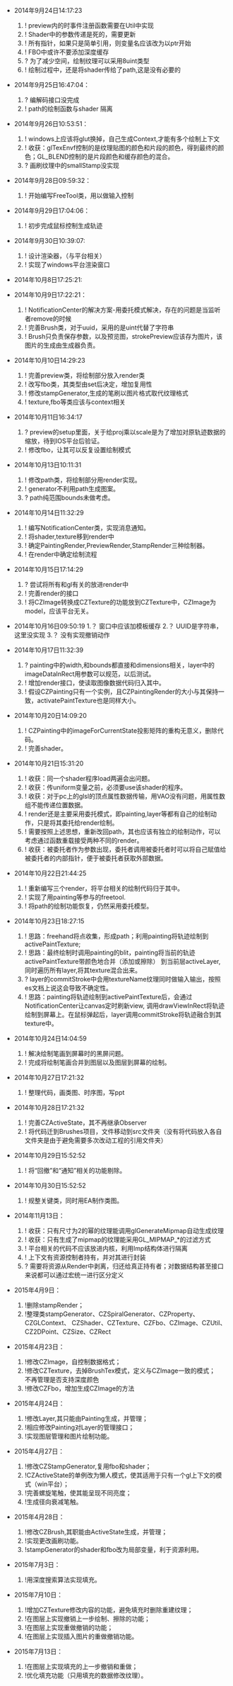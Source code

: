 * 2014年9月24日14:17:23
	1. ! preview内的时事件注册函数需要在Util中实现
	2. ! Shader中的参数传递是死的，需要更新
	3. ! 所有指针，如果只是简单引用，则变量名应该改为以ptr开始
	4. ! FBO中或许不要添加深度缓存
	5. ? 为了减少空间，绘制纹理可以采用8uint类型
	6. ! 绘制过程中，还是将shader传给了path,这是没有必要的

* 2014年9月25日16:47:04：
	1. ? 编解码接口没完成
	2. ! path的绘制函数与shader 隔离

* 2014年9月26日10:53:51：
	1. ! windows上应该将glut换掉，自己生成Context,才能有多个绘制上下文
	2. !	收获：glTexEnvf控制的是纹理贴图的颜色和片段的颜色，得到最终的颜色；GL_BLEND控制的是片段颜色和缓存颜色的混合。
	3. ? 画刷纹理中的smallStamp没实现

* 2014年9月28日09:59:32：
	1. ! 开始编写FreeTool类，用以做输入控制

* 2014年9月29日17:04:06：
	1. ! 初步完成鼠标控制生成轨迹

* 2014年9月30日10:39:07:
	1. ! 设计渲染器，（与平台相关）
	2. ! 实现了windows平台渲染窗口

* 2014年10月8日17:25:21:
* 2014年10月9日17:22:21：
	1. ! NotificationCenter的解决方案-用委托模式解决，存在的问题是当监听者remove的时候
	2. ! 完善Brush类，对于uuid，采用的是uint代替了字符串
	3. ! Brush只负责保存参数，以及预览图，strokePreview应该存为图片，该图片的生成由生成器负责。

* 2014年10月10日14:29:23
	1. ! 完善preview类，将绘制部分放入render类
	2. ! 改写fbo类，其类型由set后决定，增加复用性
	3. ! 修改stampGenerator,生成的笔刷以图片格式取代纹理格式
	4. ! texture,fbo等类应该与context相关

* 2014年10月11日16:34:17
	1. ? preview的setup里面，关于给proj乘以scale是为了增加对原轨迹数据的缩放，待到IOS平台后验证。
	2. ! 修改fbo，让其可以反复设置绘制模式 

* 2014年10月13日10:11:31
	1. ! 修改path类，将绘制部分用render实现。
	2. ! generator不利用path生成图案。
	3. ? path纯范围bounds未做考虑。

* 2014年10月14日11:32:29
	1. ! 编写NotificationCenter类，实现消息通知。
	2. ! 将shader,texture移到render中
	3. ! 确定PaintingRender,PreviewRender,StampRender三种绘制器。
	4. ! 在render中确定绘制流程

* 2014年10月15日17:14:29
	1. ? 尝试将所有和gl有关的放进render中
	2. ! 完善render的接口
	3. ! 将CZImage转换成CZTexture的功能放到CZTexture中，CZImage为model，应该平台无关。

* 2014年10月16日09:50:19
	1.？ 窗口中应该加模板缓存
	2.？ UUID是字符串，这里没实现
	3.？ 没有实现撤销动作

* 2014年10月17日11:32:39
	1. ? painting中的width,和bounds都直接和dimensions相关，layer中的imageDataInRect用参数可以规范，以后测试。
	2. ! 增加render接口，使读取图像数据代码归入其中。
	3. ! 假设CZPainting只有一个实例，且CZPaintingRender的大小与其保持一致，activatePaintTexture也是同样大小。

* 2014年10月20日14:09:20
	1. ! CZPainting中的imageForCurrentState投影矩阵的重构无意义，删除代码。
	2. ! 完善shader。

* 2014年10月21日15:31:20
	1. ! 收获：同一个shader程序load两遍会出问题。
	2. ! 收获：传uniform变量之前，必须要use该shader的程序。
	3. ! 收获：对于pc上的glsl的顶点属性数据传输，用VAO没有问题，用属性数组不能传递位置数据。
	4. ! render还是主要采用委托模式，即painting,layer等都有自己的绘制动作，只是将其委托给render绘制。
	5. ! 需要按照上述思想，重新改回path，其也应该有独立的绘制动作，可以考虑通过函数重载接受两种不同的render。
	6. ! 收获：被委托者作为参数出现，委托者调用被委托者时可以将自己赋值给被委托者的内部指针，便于被委托者获取外部数据。

* 2014年10月22日21:44:25
	1. ! 重新编写三个render，将平台相关的绘制代码归于其中。
	2. ! 实现了用painting等参与的freetool.
	3. ! 将path的绘制功能恢复，仍然采用委托模型。

* 2014年10月23日18:27:15
	1. ! 思路：freehand将点收集，形成path；利用painting将轨迹绘制到activePaintTexture;
	2. ! 思路：最终绘制时调用painting的blit，painting将当前的轨迹activePaintTexture带颜色地合并（添加或擦除）
			到当前层activeLayer,同时遍历所有layer,将其texture混合出来。
	3. ? layer的commitStroke中会用textureName纹理同时做输入输出，按照es文档上说这会导致不确定性。
	4. ! 思路：painting将轨迹绘制到activePaintTexture后，会通过NotificationCenter让canvas定时刷新view,
			调用drawViewInRect将轨迹绘制到屏幕上。在鼠标弹起后，layer调用commitStroke将轨迹融合到其texture中。

* 2014年10月24日14:04:59
	1. !	解决绘制笔画到屏幕时的黑屏问题。
	2. ! 完成将绘制笔画合并到图层以及图层到屏幕的绘制。

* 2014年10月27日17:21:32
	1. ! 整理代码，画类图、时序图，写ppt

* 2014年10月28日17:21:32
	1. ! 完善CZActiveState，其不再继承Observer
	2. ! 将代码迁到Brushes项目，文件移动到src文件夹（没有将代码放入各自文件夹是由于避免需要多次改动工程的引用文件夹）
	
* 2014年10月29日15:52:52
	1. ! 将“回撤”和“通知”相关的功能剔除。

* 2014年10月30日15:52:52
	1. ! 规整关键类，同时用EA制作类图。
    
* 2014年11月13日：
    1. ! 收获：只有尺寸为2的幂的纹理能调用glGenerateMipmap自动生成纹理
    2. ! 收获：只有生成了mipmap的纹理能采用GL_MIPMAP_*的过滤方式
    3. ! 平台相关的代码不应该放进内核，利用Imp结构体进行隔离
    4. ! 上下文有资源控制者持有，并对其进行封装
    5. ? 需要将资源从Render中剥离，归还给真正持有者；对数据结构甚至接口来说都可以通过宏统一进行区分定义

* 2015年4月9日：
	1. !删除stampRender；
	2. !整理类stampGenerator、CZSpiralGenerator、CZProperty、CZGLContext、
			CZShader、CZTexture、CZFbo、CZImage、CZUtil、CZ2DPoint、CZSize、CZRect

* 2015年4月23日：
	1. !修改CZImage，自控制数据格式；	
	2. !修改CZTexture，去掉BrushTex模式，定义与CZImage一致的模式；	
					不再管理是否支持深度颜色
	3. !修改CZFbo，增加生成CZImage的方法

* 2015年4月24日：
	1. !修改Layer,其只能由Painting生成，并管理；
	2. !相应修改Painting对Layer的管理接口；
	3. !实现图层管理和图片绘制功能。

* 2015年4月27日：
	1. !修改CZStampGenerator,复用fbo和shader；
	2. !CZActiveState的单例改为懒人模式，使其适用于只有一个gl上下文的模式（win平台）；
	3. !完善螺旋笔触，使其能呈现不同亮度；
	4. !生成径向衰减笔触。

* 2015年4月28日：
	1. !修改CZBrush,其职能由ActiveState生成，并管理；
	2. !实现更改画刷功能。
	3. !stampGenerator的shader和fbo改为局部变量，利于资源利用。

* 2015年7月3日：
	1. !用深度搜索算法实现填充。

* 2015年7月10日：
	1. !增加CZTexture修改内容的功能，避免填充时删除重建纹理；
	2. !在图层上实现撤销上一步绘制、擦除的功能；
	3. !在图层上实现重做撤销的功能；
	4. !在图层上实现插入图片的重做撤销功能。
	

* 2015年7月13日：
	1. !在图层上实现填充的上一步撤销和重做；
	2. !优化填充功能（只用填充的数据修改纹理）。